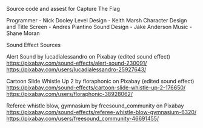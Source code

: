 Source code and assest for Capture The Flag

Programmer - Nick Dooley
Level Design - Keith Marsh
Character Design and Title Screen - Andres Piantino
Sound Design - Jake Anderson
Music - Shane Moran

Sound Effect Sources

Alert Sound by lucadialessandro on Pixabay (edited sound effect)
https://pixabay.com/sound-effects/alert-sound-230091/
https://pixabay.com/users/lucadialessandro-25927643/

Cartoon Slide Whistle Up 2 by floraphonic on Pixabay (edited sound effect)
https://pixabay.com/sound-effects/cartoon-slide-whistle-up-2-176650/
https://pixabay.com/users/floraphonic-38928062/

Referee whistle blow, gymnasium by freesound_community on Pixabay
https://pixabay.com/sound-effects/referee-whistle-blow-gymnasium-6320/
https://pixabay.com/users/freesound_community-46691455/
